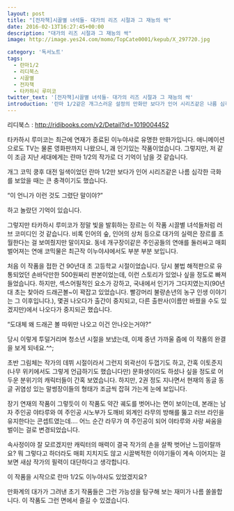 ```yaml
---
layout: post
title: "[전자책]시끌별 녀석들- 대가의 리즈 시절과 그 재능의 싹"
date: 2016-02-13T16:27:45+00:00
description: "대가의 리즈 시절과 그 재능의 싹"
image: http://image.yes24.com/momo/TopCate0001/kepub/X_297720.jpg

category: '독서노트'  
tags: 
  - 란마1/2
  - 리디북스
  - 시끌별
  - 전자책  
  - 타카하시 루미코
twitter_text: '[전자책]시끌별 녀석들- 대가의 리즈 시절과 그 재능의 싹'
introduction: '란마 1/2같은 개그스러운 설정의 만화만 보다가 인어 시리즈같은 나름 심각한 극화를 보았을 때는 큰 충격이었습니다. &#8220;이 언니가 이런 것도 그렸단 말이야?&#8221;하고 놀랐던 기억이 있습니다.'
---
```


리디북스 : <http://ridibooks.com/v2/Detail?id=1019004452>

타카하시 루미코는 최근에 연재가 종료된 이누야샤로 유명한 만화가입니다. 애니메이션으로도 TV는 물론 영화판까지 나왔으니, 괘 인기있는 작품이었습니다. 그렇지만, 저 같이 조금 지난 세대에게는 란마 1/2의 작가로 더 기억이 남을 것 같습니다.

개그 코믹 쿵후 대전 일색이었던 란마 1/2만 보다가 인어 시리즈같은 나름 심각한 극화를 보았을 때는 큰 충격이기도 했습니다.
  
&#8220;이 언니가 이런 것도 그렸단 말이야?&#8221;
  
하고 놀랐던 기억이 있습니다.

그렇지만 타카하시 루미코가 정말 빛을 발휘하는 장르는 이 작품 시끌별 녀석들처럼 러브 코미디인 것 같습니다. 비록 인어의 숲, 인어의 상처 등으로 대가의 실력은 장르를 초월한다는 걸 보여줬지만 말이지요. 동네 개구장이같은 주인공들의 연애를 둘러싸고 매회 벌어져는 연애 코믹물은 최근작 이누야샤에서도 부분 부분 보입니다.

처음 이 작품을 접한 건 90년대 초 고등학교 시절이었습니다. 당시 불법 해적판으로 유통되었던 손바닥만한 500원짜리 판본이었는데, 이런 스토리가 있었나 싶을 정도로 빠져들었습니다. 하지만, 섹스어필적인 요소가 강하고, 국내에서 인기가 그다지였는지(90년대 초는 찾아라 드래곤볼~이 꽉잡고 있었습니다. 빨강머리 불량손년의 농구 인생 이야기는 그 이후입니다.), 몇권 나오다가 출간이 중지되고, 다른 출판사(이름만 바꿨을 수도 있겠지만)에서 나오다가 중지되곤 했습니다.

&#8220;도대체 왜 드래곤 볼 따위만 나오고 이건 안나오는거야?&#8221;

당시 이렇게 투덜거리며 청소년 시절을 보냈는데, 이제 중년 가까울 즘에 이 작품의 완결을 보게 되네요.^^;

초반 그림체는 작가의 데뷔 시절이라서 그런지 외곽선이 두껍기도 하고, 간혹 이토준지(나무 위키에서도 그렇게 언급하기도 했습니다만) 문화생이라도 하셨나 싶을 정도로 어두운 분위기의 캐릭터들이 간혹 보였습니다. 하지만, 2권 정도 지나면서 현재의 동글 동글 귀염성 있는 말썽장이들의 형태가 조금씩 잡혀 가는게 눈에 보입니다.

장기 연재의 작품이 그렇듯이 이 작품도 약간 궤도를 벗어나는 면이 보이는데, 본래는 남자 주인공 야타루와 여 주인공 시노부가 도깨비 외계인 라무의 방해를 뚫고 러브 라인을 유지한다는 콘셉트였는데&#8230;. 어느 순간 라무가 여 주인공이 되어 야타루와 사랑 싸움을 벌이는 걸로 변경되었습니다.

속사정이야 잘 모르겠지만 캐릭터의 매력이 결국 작가의 손을 살짝 벗어난 느낌이랄까요? 뭐 그렇다고 하더라도 매회 지치지도 않고 시끌벅적한 이야기들이 계속 이어지는 걸 보면 새삼 작가의 필력이 대단하다고 생각합니다.

이 작품을 시작으로 란마 1/2도 이누야샤도 있었겠지요?
  
만화계의 대가가 그려낸 초기 작품들은 그런 가능성을 탐구해 보는 재미가 나름 쏠쏠합니다. 이 작품도 그런 면에서 즐길 수 있겠습니다.